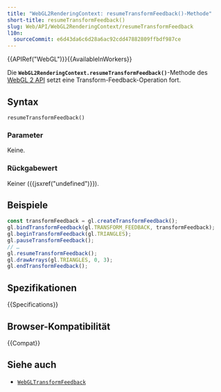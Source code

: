 ```yaml
---
title: "WebGL2RenderingContext: resumeTransformFeedback()-Methode"
short-title: resumeTransformFeedback()
slug: Web/API/WebGL2RenderingContext/resumeTransformFeedback
l10n:
  sourceCommit: e6d43da6c6d28a6ac92cdd47882809ffbdf987ce
---
```


{{APIRef("WebGL")}}{{AvailableInWorkers}}

Die **`WebGL2RenderingContext.resumeTransformFeedback()`**-Methode des [WebGL 2 API](/de/docs/Web/API/WebGL_API) setzt eine Transform-Feedback-Operation fort.

## Syntax

```js-nolint
resumeTransformFeedback()
```

### Parameter

Keine.

### Rückgabewert

Keiner ({{jsxref("undefined")}}).

## Beispiele

```js
const transformFeedback = gl.createTransformFeedback();
gl.bindTransformFeedback(gl.TRANSFORM_FEEDBACK, transformFeedback);
gl.beginTransformFeedback(gl.TRIANGLES);
gl.pauseTransformFeedback();
// …
gl.resumeTransformFeedback();
gl.drawArrays(gl.TRIANGLES, 0, 3);
gl.endTransformFeedback();
```

## Spezifikationen

{{Specifications}}

## Browser-Kompatibilität

{{Compat}}

## Siehe auch

- [`WebGLTransformFeedback`](/de/docs/Web/API/WebGLTransformFeedback)

